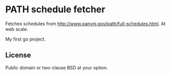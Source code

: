 # PATH schedule fetcher

Fetches schedules from http://www.panynj.gov/path/full-schedules.html.
At web scale.

My first go project.

## License

Public domain or two-clause BSD at your option.
